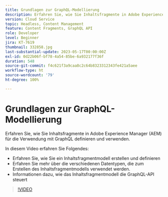 ```yaml
---
title: Grundlagen zur GraphQL-Modellierung
description: Erfahren Sie, wie Sie Inhaltsfragmente in Adobe Experience Manager (AEM) für die Verwendung mit GraphQL definieren und verwenden.
version: Cloud Service
topic: Headless, Content Management
feature: Content Fragments, GraphQL API
role: Developer
level: Beginner
jira: KT-7619
thumbnail: 332858.jpg
last-substantial-update: 2023-05-17T00:00:00Z
exl-id: 0d22b06f-bf78-4a54-85be-6a932177f36f
duration: 548
source-git-commit: f4c621f3a9caa8c2c64b8323312343fe421a5aee
workflow-type: ht
source-wordcount: '79'
ht-degree: 100%

---
```


# Grundlagen zur GraphQL-Modellierung

Erfahren Sie, wie Sie Inhaltsfragmente in Adobe Experience Manager (AEM) für die Verwendung mit GraphQL definieren und verwenden.

In diesem Video erfahren Sie Folgendes:

+ Erfahren Sie, wie Sie ein Inhaltsfragmentmodell erstellen und definieren
+ Erfahren Sie mehr über die verschiedenen Datentypen, die zum Erstellen des Inhaltsfragmentmodells verwendet werden.
+ Informationen dazu, wie das Inhaltsfragmentmodell die GraphQL-API steuert

>[!VIDEO](https://video.tv.adobe.com/v/332858?quality=12&learn=on)
